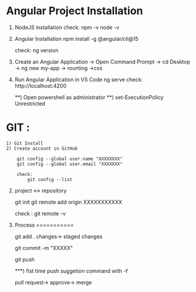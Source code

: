 Angular Project Installation
============================

1) NodeJS installation
    check: npm -v
           node -v

2) Angular Installation
    npm install -g @angular/cli@15

    check: ng version

3) Create an Angular Application
    -> Open Command Prompt
    -> cd Desktop
    -> ng new my-app
            -> rounting
            ->css

4) Run Angular Application in VS Code
    ng serve
    check: http://localhost:4200

    **) Open powershell as administrator
    **) set-ExecutionPolicy Unrestricted

    


GIT :
=====
    1) Git Install
    2) Create account in GitHub

        git config --global user.name "XXXXXXXX"
        git config --global user.email "XXXXXXX"

        check:
            git config --list

2) project <-> repository

    git init
    git remote add origin XXXXXXXXXXX

    check : git remote -v    

3) Process
===========

    git add .
    changes-> staged changes

    git commit -m "XXXXX"

    git push

    ***) fist time push suggetion command with -f

    pull request-> approve-> merge